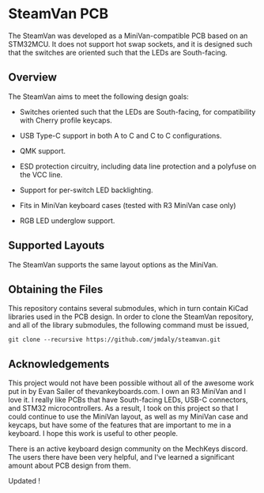 # SteamVan PCB

The SteamVan was developed as a MiniVan-compatible PCB based on an STM32MCU. It
does not support hot swap sockets, and it is designed such that the switches
are oriented such that the LEDs are South-facing.

## Overview

The SteamVan aims to meet the following design goals:

* Switches oriented such that the LEDs are South-facing, for
  compatibility with Cherry profile keycaps.

* USB Type-C support in both A to C and C to C configurations.

* QMK support.

* ESD protection circuitry, including data line protection and a
  polyfuse on the VCC line.

* Support for per-switch LED backlighting.

* Fits in MiniVan keyboard cases (tested with R3 MiniVan case only)

* RGB LED underglow support.

## Supported Layouts

The SteamVan supports the same layout options as the MiniVan.

## Obtaining the Files

This repository contains several submodules, which in turn contain
KiCad libraries used in the PCB design. In order to clone the SteamVan
repository, and all of the library submodules, the following command
must be issued,

```
git clone --recursive https://github.com/jmdaly/steamvan.git
```

## Acknowledgements

This project would not have been possible without all of the awesome work put
in by Evan Sailer of thevankeyboards.com. I own an R3 MiniVan and I love it. I
really like PCBs that have South-facing LEDs, USB-C connectors, and STM32
microcontrollers. As a result, I took on this project so that I could continue
to use the MiniVan layout, as well as my MiniVan case and keycaps, but have
some of the features that are important to me in a keyboard. I hope this work
is useful to other people.

There is an active keyboard design community on the MechKeys discord. The
users there have been very helpful, and I've learned a significant
amount about PCB design from them.

Updated !
